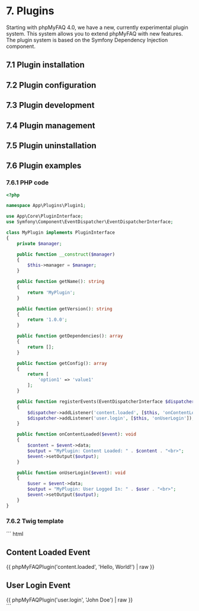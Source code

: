# 7. Plugins

Starting with phpMyFAQ 4.0, we have a new, currently experimental plugin system.
This system allows you to extend phpMyFAQ with new features.
The plugin system is based on the Symfony Dependency Injection component.

## 7.1 Plugin installation

## 7.2 Plugin configuration

## 7.3 Plugin development

## 7.4 Plugin management

## 7.5 Plugin uninstallation

## 7.6 Plugin examples

### 7.6.1 PHP code

```php
<?php

namespace App\Plugins\Plugin1;

use App\Core\PluginInterface;
use Symfony\Component\EventDispatcher\EventDispatcherInterface;

class MyPlugin implements PluginInterface
{
    private $manager;

    public function __construct($manager)
    {
        $this->manager = $manager;
    }

    public function getName(): string
    {
        return 'MyPlugin';
    }

    public function getVersion(): string
    {
        return '1.0.0';
    }

    public function getDependencies(): array
    {
        return [];
    }

    public function getConfig(): array
    {
        return [
            'option1' => 'value1'
        ];
    }

    public function registerEvents(EventDispatcherInterface $dispatcher): void
    {
        $dispatcher->addListener('content.loaded', [$this, 'onContentLoaded']);
        $dispatcher->addListener('user.login', [$this, 'onUserLogin']);
    }

    public function onContentLoaded($event): void
    {
        $content = $event->data;
        $output = "MyPlugin: Content Loaded: " . $content . "<br>";
        $event->setOutput($output);
    }

    public function onUserLogin($event): void
    {
        $user = $event->data;
        $output = "MyPlugin: User Logged In: " . $user . "<br>";
        $event->setOutput($output);
    }
}
```

### 7.6.2 Twig template

´´´ html

<div>
    <h2>Content Loaded Event</h2>
    {{ phpMyFAQPlugin('content.loaded', 'Hello, World!') | raw }}
</div>

<div>
    <h2>User Login Event</h2>
    {{ phpMyFAQPlugin('user.login', 'John Doe') | raw }}
</div>
´´´
